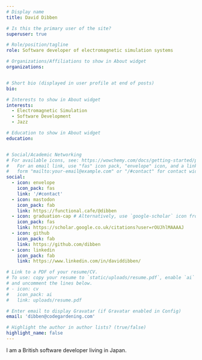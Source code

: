 ```yaml
---
# Display name
title: David Dibben

# Is this the primary user of the site?
superuser: true

# Role/position/tagline
role: Software developer of electromagnetic simulation systems

# Organizations/Affiliations to show in About widget
organizations:


# Short bio (displayed in user profile at end of posts)
bio: 

# Interests to show in About widget
interests:
  - Electromagnetic Simulation
  - Software Development
  - Jazz

# Education to show in About widget
education:


# Social/Academic Networking
# For available icons, see: https://wowchemy.com/docs/getting-started/page-builder/#icons
#   For an email link, use "fas" icon pack, "envelope" icon, and a link in the
#   form "mailto:your-email@example.com" or "/#contact" for contact widget.
social:
  - icon: envelope
    icon_pack: fas
    link: '/#contact'
  - icon: mastodon
    icon_pack: fab
    link: https://functional.cafe/@dibben
  - icon: graduation-cap # Alternatively, use `google-scholar` icon from `ai` icon pack
    icon_pack: fas
    link: https://scholar.google.co.uk/citations?user=rOUJhlMAAAAJ
  - icon: github
    icon_pack: fab
    link: https://github.com/dibben
  - icon: linkedin
    icon_pack: fab
    link: https://www.linkedin.com/in/daviddibben/

# Link to a PDF of your resume/CV.
# To use: copy your resume to `static/uploads/resume.pdf`, enable `ai` icons in `params.toml`,
# and uncomment the lines below.
# - icon: cv
#   icon_pack: ai
#   link: uploads/resume.pdf

# Enter email to display Gravatar (if Gravatar enabled in Config)
email: 'dibben@codegardening.com'

# Highlight the author in author lists? (true/false)
highlight_name: false
---
```


I am a British software developer living in Japan. 
